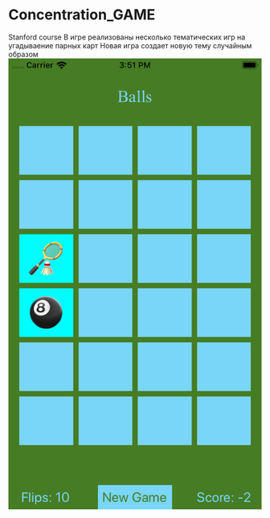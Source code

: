 # Concentration_GAME
Stanford course
В игре реализованы несколько тематических игр на угадываение парных карт
Новая игра создает новую тему случайным образом
![](https://github.com/Engwar/screenshots/blob/master/Simulator%20Screen%20Shot%20-%20iPhone%208%20-%202019-10-16%20at%2015.51.22.png)
